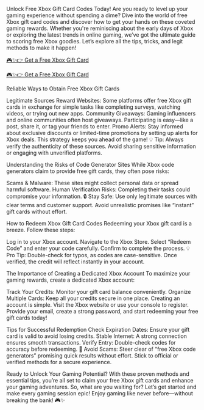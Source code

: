 Unlock Free Xbox Gift Card Codes Today! Are you ready to level up your gaming experience without spending a dime? Dive into the world of free Xbox gift card codes and discover how to get your hands on these coveted gaming rewards. Whether you're reminiscing about the early days of Xbox or exploring the latest trends in online gaming, we’ve got the ultimate guide to scoring free Xbox goodies. Let’s explore all the tips, tricks, and legit methods to make it happen!

[🎮✨👉 Get a Free Xbox Gift Card](https://cutt.ly/7eXgfucd)

[🎮✨👉 Get a Free Xbox Gift Card](https://cutt.ly/7eXgfucd)

Reliable Ways to Obtain Free Xbox Gift Cards

Legitimate Sources Reward Websites: Some platforms offer free Xbox gift cards in exchange for simple tasks like completing surveys, watching videos, or trying out new apps. Community Giveaways: Gaming influencers and online communities often host giveaways. Participating is easy—like a post, share it, or tag your friends to enter. Promo Alerts: Stay informed about exclusive discounts or limited-time promotions by setting up alerts for Xbox deals. This strategy keeps you ahead of the game! 💡 Tip: Always verify the authenticity of these sources. Avoid sharing sensitive information or engaging with unverified platforms.

Understanding the Risks of Code Generator Sites While Xbox code generators claim to provide free gift cards, they often pose risks:

Scams & Malware: These sites might collect personal data or spread harmful software. Human Verification Risks: Completing their tasks could compromise your information. 🔒 Stay Safe: Use only legitimate sources with clear terms and customer support. Avoid unrealistic promises like “instant” gift cards without effort.

How to Redeem Xbox Gift Card Codes Redeeming your Xbox gift card is a breeze. Follow these steps:

Log in to your Xbox account. Navigate to the Xbox Store. Select “Redeem Code” and enter your code carefully. Confirm to complete the process. 💡 Pro Tip: Double-check for typos, as codes are case-sensitive. Once verified, the credit will reflect instantly in your account.

The Importance of Creating a Dedicated Xbox Account To maximize your gaming rewards, create a dedicated Xbox account:

Track Your Credits: Monitor your gift card balance conveniently. Organize Multiple Cards: Keep all your credits secure in one place. Creating an account is simple. Visit the Xbox website or use your console to register. Provide your email, create a strong password, and start redeeming your free gift cards today!

Tips for Successful Redemption Check Expiration Dates: Ensure your gift card is valid to avoid losing credits. Stable Internet: A strong connection ensures smooth transactions. Verify Entry: Double-check codes for accuracy before redeeming. 🚨 Avoid Scams: Steer clear of “free Xbox code generators” promising quick results without effort. Stick to official or verified methods for a secure experience.

Ready to Unlock Your Gaming Potential? With these proven methods and essential tips, you’re all set to claim your free Xbox gift cards and enhance your gaming adventures. So, what are you waiting for? Let’s get started and make every gaming session epic! Enjoy gaming like never before—without breaking the bank! 🎮✨
